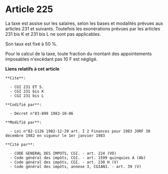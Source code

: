 # Article 225

La taxe est assise sur les salaires, selon les bases et modalités prévues aux articles 231 et suivants. Toutefois les
exonérations prévues par les articles 231 bis K et 231 bis L ne sont pas applicables.

Son taux est fixé à 50 %.

Pour le calcul de la taxe, toute fraction du montant des appointements imposables n'excédant pas 10 F est négligé.

**Liens relatifs à cet article**

	**Cite**:

	  - CGI 231 ET S.
	  - CGI 231 bis K
	  - CGI 231 bis L

	**Codifié par**:

	  - Décret n°83-899 1983-10-06

	**Modifié par**:

	  - Loi n°82-1126 1982-12-29 art. I 2 Finances pour 1983 JORF 30 décembre 1982 en vigueur le 1er janvier 1983

	**Cité par**:

	  - CODE GENERAL DES IMPOTS, CGI. - art. 224 (VD)
	  - Code général des impôts, CGI. - art. 1599 quinquies A (Ab)
	  - Code général des impôts, CGI. - art. 230 H (V)
	  - Code général des impôts, annexe 3, CGIAN3. - art. 39 (V)
